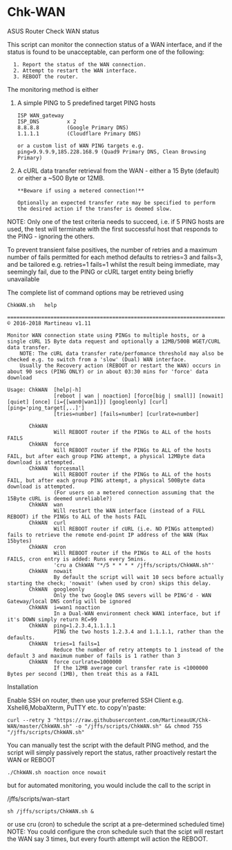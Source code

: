 # Chk-WAN
ASUS Router Check WAN status


This script can monitor the connection status of a WAN interface, and if the status is found to be unacceptable, can perform one of the following:

      1. Report the status of the WAN connection.
      2. Attempt to restart the WAN interface.
      3. REBOOT the router.
  
The monitoring method is either

1.	A simple PING to 5 predefined target PING hosts

		ISP WAN_gateway
		ISP_DNS 		x 2
		8.8.8.8			(Google Primary DNS)
		1.1.1.1			(Cloudflare Primary DNS)
		
		or a custom list of WAN PING targets e.g. ping=9.9.9.9,185.228.168.9 (Quad9 Primary DNS, Clean Browsing Primary)

2.	A cURL data transfer retrieval from the WAN - either a 15 Byte (default) or either a ~500 Byte or 12MB. 
   
		**Beware if using a metered connection!**
		
		Optionally an expected transfer rate may be specified to perform the desired action if the transfer is deemed slow.

NOTE: Only one of the test criteria needs to succeed, i.e. if 5 PING hosts are used, the test will terminate with the first successful host that responds to the PING - ignoring the others.

  To prevent transient false positives, the number of retries and a maximum number of fails permitted for each method defaults to       retries=3 and fails=3, and be tailored
  e.g. retries=1 fails=1 whilst the result being immediate, may seemingly fail, due to the PING or cURL target entity being briefly   unavailable 

The complete list of command options may be retrieved using
  
  	ChkWAN.sh   help

	============================================================================================ © 2016-2018 Martineau v1.11

	Monitor WAN connection state using PINGs to multiple hosts, or a single cURL 15 Byte data request and optionally a 12MB/500B WGET/CURL data transfer.
		NOTE: The cURL data transfer rate/perfomance threshold may also be checked e.g. to switch from a 'slow' (Dual) WAN interface.
		Usually the Recovery action (REBOOT or restart the WAN) occurs in about 90 secs (PING ONLY) or in about 03:30 mins for 'force' data download

	Usage: ChkWAN  [help|-h]
	               [reboot | wan | noaction] [force[big | small]] [nowait] [quiet] [once] [i={[wan0|wan1]}] [googleonly] [curl] [ping='ping_target[,..]'] 
                   [tries=number] [fails=number] [curlrate=number]

           ChkWAN
                   Will REBOOT router if the PINGs to ALL of the hosts FAILS
           ChkWAN  force
                   Will REBOOT router if the PINGs to ALL of the hosts FAIL, but after each group PING attempt, a physical 12MByte data download is attempted.
           ChkWAN  forcesmall
                   Will REBOOT router if the PINGs to ALL of the hosts FAIL, but after each group PING attempt, a physical 500Byte data download is attempted.
                   (For users on a metered connection assuming that the 15Byte cURL is deemed unreliable?)
           ChkWAN  wan
                   Will restart the WAN interface (instead of a FULL REBOOT) if the PINGs to ALL of the hosts FAIL
           ChkWAN  curl
                   Will REBOOT router if cURL (i.e. NO PINGs attempted) fails to retrieve the remote end-point IP address of the WAN (Max 15bytes)
           ChkWAN  cron
                   Will REBOOT router if the PINGs to ALL of the hosts FAILS, cron entry is added: Runs every 5mins.
                   'cru a ChkWAN "*/5 * * * * /jffs/scripts/ChkWAN.sh"'
           ChkWAN  nowait
                   By default the script will wait 10 secs before actually starting the check; 'nowait' (when used by cron) skips this delay.
           ChkWAN  googleonly
                   Only the two Google DNS severs will be PING'd - WAN Gateway/local DNS config will be ignored
           ChkWAN  i=wan1 noaction
                   In a Dual-WAN environment check WAN1 interface, but if it's DOWN simply return RC=99
           ChkWAN  ping=1.2.3.4,1.1.1.1
                   PING the two hosts 1.2.3.4 and 1.1.1.1, rather than the defaults.
           ChkWAN  tries=1 fails=1
                   Reduce the number of retry attempts to 1 instead of the default 3 and maximum number of fails is 1 rather than 3
           ChkWAN  force curlrate=1000000
                   If the 12MB average curl transfer rate is <1000000 Bytes per second (1MB), then treat this as a FAIL


Installation

Enable SSH on router, then use your preferred SSH Client e.g. Xshell6,MobaXterm, PuTTY etc. to copy'n'paste:

	curl --retry 3 "https://raw.githubusercontent.com/MartineauUK/Chk-WAN/master/ChkWAN.sh" -o "/jffs/scripts/ChkWAN.sh" && chmod 755 "/jffs/scripts/ChkWAN.sh"

You can manually test the script with the default PING method, and the script will simply passively report the status, rather proactively restart the WAN or REBOOT

	./ChkWAN.sh noaction once nowait

but for automated monitoring, you would include the call to the script in

/jffs/scripts/wan-start
	
	sh /jffs/scripts/ChkWAN.sh &

or use cru (cron) to schedule the script at a pre-determined scheduled time)
NOTE: You could configure the cron schedule such that the scipt will restart the WAN say 3 times, but every fourth attempt will action the REBOOT.
